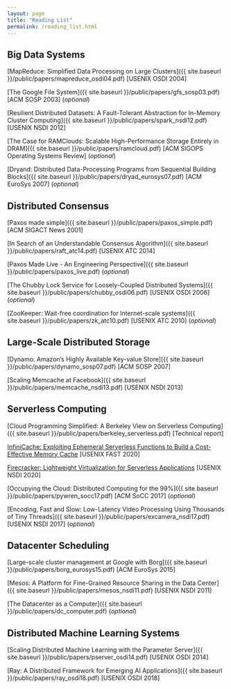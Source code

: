 ```yaml
---
layout: page
title: "Reading List"
permalink: /reading_list.html
---
```


## Big Data Systems

[MapReduce: Simplified Data Processing on Large Clusters]({{ site.baseurl }}/public/papers/mapreduce_osdi04.pdf) [USENIX OSDI 2004]

[The Google File System]({{ site.baseurl }}/public/papers/gfs_sosp03.pdf) [ACM SOSP 2003] (*optional*)

[Resilient Distributed Datasets: A Fault-Tolerant Abstraction for In-Memory Cluster Computing]({{ site.baseurl }}/public/papers/spark_nsdi12.pdf) [USENIX NSDI 2012]

[The Case for RAMClouds: Scalable High-Performance Storage Entirely in DRAM]({{ site.baseurl }}/public/papers/ramcloud.pdf) [ACM SIGOPS Operating Systems Review] (*optional*)

[Dryand: Distributed Data-Processing Programs from Sequential Building Blocks]({{ site.baseurl }}/public/papers/dryad_eurosys07.pdf) [ACM EuroSys 2007] (*optional*)


## Distributed Consensus

[Paxos made simple]({{ site.baseurl }}/public/papers/paxos_simple.pdf) [ACM SIGACT News 2001]

[In Search of an Understandable Consensus Algorithm]({{ site.baseurl }}/public/papers/raft_atc14.pdf) [USENIX ATC 2014]

[Paxos Made Live - An Engineering Perspective]({{ site.baseurl }}/public/papers/paxos_live.pdf) (*optional*)

[The Chubby Lock Service for Loosely-Coupled Distributed Systems]({{ site.baseurl }}/public/papers/chubby_osdi06.pdf) [USENIX OSDI 2006] (*optional*)

[ZooKeeper: Wait-free coordination for Internet-scale systems]({{ site.baseurl }}/public/papers/zk_atc10.pdf) [USENIX ATC 2010] (*optional*)


## Large-Scale Distributed Storage

[Dynamo: Amazon’s Highly Available Key-value Store]({{ site.baseurl }}/public/papers/dynamo_sosp07.pdf) [ACM SOSP 2007]

[Scaling Memcache at Facebook]({{ site.baseurl }}/public/papers/memcache_nsdi13.pdf) [USENIX NSDI 2013]


## Serverless Computing

[Cloud Programming Simplified: A Berkeley View on Serverless Computing]({{ site.baseurl }}/public/papers/berkeley_serverless.pdf) [Technical report]

[InfiniCache: Exploiting Ephemeral Serverless Functions to Build a Cost-Effective Memory Cache](https://www.usenix.org/conference/fast20/presentation/wang-ao) [USENIX FAST 2020]

[Firecracker: Lightweight Virtualization for Serverless Applications](https://www.usenix.org/conference/nsdi20/presentation/brooker-firecracker) [USENIX NSDI 2020]

[Occupying the Cloud: Distributed Computing for the 99%]({{ site.baseurl }}/public/papers/pywren_socc17.pdf) [ACM SoCC 2017] (*optional*)

[Encoding, Fast and Slow: Low-Latency Video Processing Using Thousands of Tiny Threads]({{ site.baseurl }}/public/papers/excamera_nsdi17.pdf) [USENIX NSDI 2017] (*optional*)


## Datacenter Scheduling

[Large-scale cluster management at Google with Borg]({{ site.baseurl }}/public/papers/borg_eurosys15.pdf) [ACM EuroSys 2015]

[Mesos: A Platform for Fine-Grained Resource Sharing in the Data Center]({{ site.baseurl }}/public/papers/mesos_nsdi11.pdf) [USENIX NSDI 2011]

[The Datacenter as a Computer]({{ site.baseurl }}/public/papers/dc_computer.pdf) (*optional*)


## Distributed Machine Learning Systems

[Scaling Distributed Machine Learning with the Parameter Server]({{ site.baseurl }}/public/papers/pserver_osdi14.pdf) [USENIX OSDI 2014]

[Ray: A Distributed Framework for Emerging AI Applications]({{ site.baseurl }}/public/papers/ray_osdi18.pdf) [USENIX OSDI 2018]

